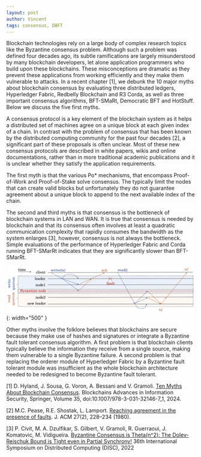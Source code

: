 ```yaml
---
layout: post
author: Vincent
tags: consensus, DBFT
---
```


Blockchain technologies rely on a large body of complex research topics like the Byzantine consensus problem. Although such a problem was defined four decades ago, its subtle ramifications are largely misunderstood by many blockchain developers, let alone application programmers who build upon these blockchains. These misconceptions are dramatic as they prevent these applications from working efficiently and they make them vulnerable to attacks. In a recent chapter [1], we debunk the 10 major myths about blockchain consensus by evaluating three distributed ledgers, Hyperledger Fabric, Redbelly Blockchain and R3 Corda, as well as three important consensus algorithms, BFT-SMaRt, Democratic BFT and HotStuff. Below we discuss the five first myths.

A consensus protocol is a key element of the blockchain system as it helps a distributed set of machines agree on a unique block at each given index of a chain. In contrast with the problem of consensus that has been known by the distributed computing community for the past four decades [2], a significant part of these proposals is often unclear. Most of these new consensus protocols are described in white papers, wikis and online documentations, rather than in more traditional academic publications and it is unclear whether they satisfy the application requirements.

The first myth is that the various Po* mechanisms, that encompass Proof-of-Work and Proof-of-Stake solve consensus. The typically limit the nodes that can create valid blocks but unfortunately they do not guarantee agreement about a unique block to append to the next available index of the chain. 

The second and third myths is that consensus is the bottleneck of blockchain systems in LAN and WAN. It is true that consensus is needed by blockchain and that its consensus often involves at least a quadratic communication complexity that rapidly consumes the bandwidth as the system enlarges [3], however, consensus is not always the bottleneck. Simple evaluations of the performance of Hyperledger Fabric and Corda running BFT-SMarRt indicates that they  are significantly slower than BFT-SMarRt.

![Leader-based vs. leaderless design](/img/msg-pattern.png){: width="500" }

Other myths involve the folklore believes that blockchains are secure because they make use of hashes and signatures or integrate a Byzantine fault tolerant consensus algorithm. A first problem is that blockchain clients typically believe the information they receive from a single source, making them vulnerable to a single Byzantine failure. A second problem is that replacing the orderer module of Hyperledger Fabric by a Byzantine fault tolerant module was insufficient as the whole blockchain architecture needed to be redesigned to become Byzantine fault tolerant.

[1] D. Hyland, J. Sousa, G. Voron, A. Bessani and V. Gramoli. [Ten Myths About Blockchain Consensus](https://gramoli.github.io/pubs/Ten-myths-preprint.pdf). Blockchains Advances in Information Security, Springer, Volume 35, doi:10.1007/978-3-031-32146-7_1, 2024.

[2] M.C. Pease, R.E. Shostak, L. Lamport. [Reaching agreement in the presence of faults](https://dl.acm.org/doi/10.1145/322186.322188). J. ACM 27(2), 228–234 (1980).

[3] P. Civit, M. A. Dzulfikar, S. Gilbert, V. Gramoli, R. Guerraoui, J. Komatovic, M. Vidigueira. [Byzantine Consensus is Theta(n^2): The Dolev-Reischuk Bound is Tight even in Partial Synchrony!](https://gramoli.github.io/pubs/DISC22-quadratic-consensus.pdf) 36th International Symposium on Distributed Computing (DISC), 2022
